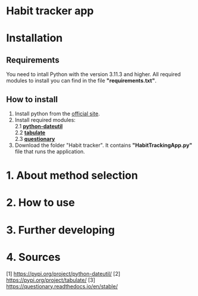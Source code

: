 # Habit tracker app


# Installation
## Requirements
You need to intall Python with the version 3.11.3 and higher.
All required modules to install you can find in the file **"requirements.txt"**.
## How to install
1. Install python from the [official site](https://www.python.org/downloads/).  
2. Install required modules:  
   2.1 [**python-dateutil**](https://pypi.org/project/python-dateutil/)  
   2.2 [**tabulate**](https://pypi.org/project/tabulate/)  
   2.3 [**questionary**](https://questionary.readthedocs.io/en/stable/)  
3. Download the folder "Habit tracker". It contains **"HabitTrackingApp.py"** file that runs the application.  


# 1. About method selection

# 2. How to use

# 3. Further developing

# 4. Sources
[1] https://pypi.org/project/python-dateutil/
[2] https://pypi.org/project/tabulate/
[3] https://questionary.readthedocs.io/en/stable/
